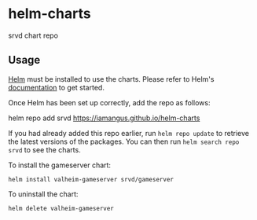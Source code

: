 # helm-charts
srvd chart repo

## Usage

[Helm](https://helm.sh) must be installed to use the charts.  Please refer to
Helm's [documentation](https://helm.sh/docs) to get started.

Once Helm has been set up correctly, add the repo as follows:

  helm repo add srvd https://iamangus.github.io/helm-charts

If you had already added this repo earlier, run `helm repo update` to retrieve
the latest versions of the packages.  You can then run `helm search repo
srvd` to see the charts.

To install the gameserver chart:

    helm install valheim-gameserver srvd/gameserver

To uninstall the chart:

    helm delete valheim-gameserver